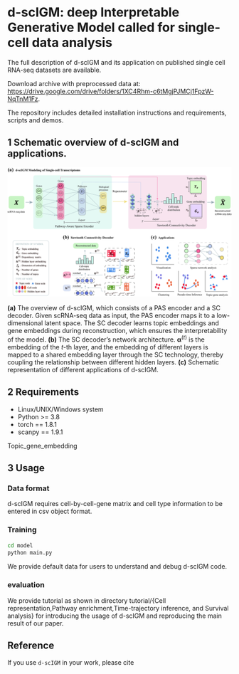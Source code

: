 # d-scIGM: deep Interpretable Generative Model called for single-cell data analysis

The full description of d-scIGM and its application on published single cell RNA-seq datasets are available.

Download archive with preprocessed data at: https://drive.google.com/drive/folders/1XC4Rhm-c6tMgjPJMCj1FpzW-NqTnM1Fz.

The repository includes detailed installation instructions and requirements, scripts and demos.


## 1 Schematic overview of d-scIGM and applications.

![](./Flow.jpg)

**(a)** The overview of d-scIGM, which consists of a PAS encoder and a SC decoder. Given scRNA-seq data as input, the PAS encoder maps it to a low-dimensional latent space. The SC decoder learns topic embeddings and gene embeddings during reconstruction, which ensures the interpretability of the model. **(b)** The SC decoder’s network architecture. $\boldsymbol{\alpha}^{(t)}$ is the embedding of the $t$-th layer, and the embedding of different layers is mapped to a shared embedding layer through the SC technology, thereby coupling the relationship between different hidden layers.  **(c)** Schematic representation of different applications of d-scIGM.
## 2 Requirements

+ Linux/UNIX/Windows system
+ Python >= 3.8
+ torch == 1.8.1
+ scanpy == 1.9.1

Topic_gene_embedding

## 3 Usage

### Data format

d-scIGM requires cell-by-cell-gene matrix and cell type information to be entered in csv object format.

### Training

```bash
cd model
python main.py
```

We provide default data for users to understand and debug d-scIGM code.

### evaluation

We provide tutorial as shown in directory tutorial/{Cell representation,Pathway enrichment,Time-trajectory inference, and Survival analysis} for introducing the usage of d-scIGM and reproducing the main result of our paper.

## Reference

If you use `d-scIGM` in your work, please cite